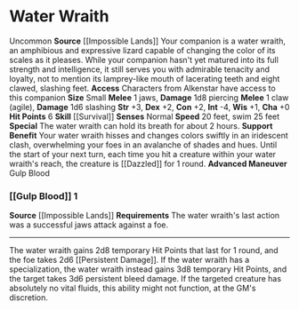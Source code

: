 ﻿---
burrow_speed: null
charisma: '+0'
climb_speed: null
constitution: '+2'
dexterity: '+2'
element: null
fly_speed: null
hp: '6'
id: '54'
intelligence: '-4'
land_speed: '20'
max_speed: '25'
name: Water Wraith
rarity: Uncommon
sense:
- Normal
size: Small
skill:
- '[[DATABASE/skill/Survival|Survival]]'
source: '[[DATABASE/source/Impossible Lands|Impossible Lands]]'
speed:
- 20 feet
- swim 25 feet
strength: '+3'
strength_req: '3'
swim_speed: '25'
trait:
- '[[DATABASE/trait/Uncommon|Uncommon]]'
type: Animal Companion
wisdom: '+1'

---
# Water Wraith

<span class="trait-uncommon item-trait">Uncommon</span>
**Source** [[Impossible Lands]]
Your companion is a water wraith, an amphibious and expressive lizard capable of changing the color of its scales as it pleases. While your companion hasn't yet matured into its full strength and intelligence, it still serves you with admirable tenacity and loyalty, not to mention its lamprey-like mouth of lacerating teeth and eight clawed, slashing feet.
**Access** Characters from Alkenstar have access to this companion
**Size** Small
**Melee** <span class="action-icon">1</span> jaws, **Damage** 1d8 piercing
**Melee** <span class="action-icon">1</span> claw (agile), **Damage** 1d6 slashing
**Str** +3, **Dex** +2, **Con** +2, **Int** -4, **Wis** +1, **Cha** +0
**Hit Points** 6
**Skill** [[Survival]] 
**Senses** Normal
**Speed** 20 feet, swim 25 feet
**Special** The water wraith can hold its breath for about 2 hours.
**Support Benefit** Your water wraith hisses and changes colors swiftly in an iridescent clash, overwhelming your foes in an avalanche of shades and hues. Until the start of your next turn, each time you hit a creature within your water wraith's reach, the creature is [[Dazzled]] for 1 round.
**Advanced Maneuver** Gulp Blood

### [[Gulp Blood]] <span class="action-icon">1</span>

**Source** [[Impossible Lands]]
**Requirements** The water wraith's last action was a successful jaws attack against a foe.

---
The water wraith gains 2d8 temporary Hit Points that last for 1 round, and the foe takes 2d6 [[Persistent Damage]]. If the water wraith has a specialization, the water wraith instead gains 3d8 temporary Hit Points, and the target takes 3d6 persistent bleed damage. If the targeted creature has absolutely no vital fluids, this ability might not function, at the GM's discretion.